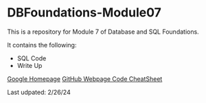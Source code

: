 # DBFoundations-Module07
This is a repository for Module 7 of Database and SQL Foundations. 

It contains the following:
- SQL Code
- Write Up


[Google Homepage](https://www.google.com "Google's Homepage")
[GitHub Webpage Code CheatSheet](https://github.com/adam-p/markdown-here/wiki/Markdown-Cheatsheet)

Last udpated: 2/26/24
